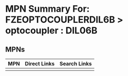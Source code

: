 



# MPN Summary For: FZEOPTOCOUPLERDIL6B > optocoupler : DIL06B

## MPNs
  

|MPN|Direct Links|Search Links|
| :--- | :--- | :--- |
||||
